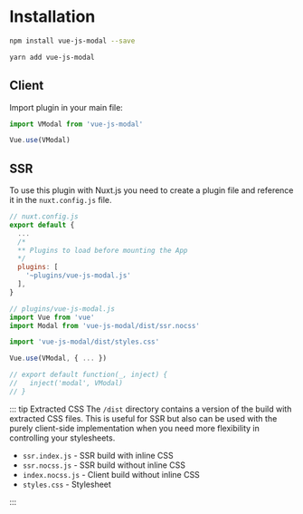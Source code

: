 # Installation

```bash
npm install vue-js-modal --save
```

```bash
yarn add vue-js-modal
```

## Client

Import plugin in your main file:

```js
import VModal from 'vue-js-modal'

Vue.use(VModal)
```

## SSR

To use this plugin with Nuxt.js you need to create a plugin file and reference it in the `nuxt.config.js` file.

```js
// nuxt.config.js
export default {
  ...
  /*
  ** Plugins to load before mounting the App
  */
  plugins: [
    '~plugins/vue-js-modal.js'
  ],
}
```

```js
// plugins/vue-js-modal.js
import Vue from 'vue'
import Modal from 'vue-js-modal/dist/ssr.nocss'

import 'vue-js-modal/dist/styles.css'

Vue.use(VModal, { ... })

// export default function(_, inject) {
//   inject('modal', VModal)
// }
```

::: tip Extracted CSS
The `/dist` directory contains a version of the build with extracted CSS files. This is useful for SSR but also can be used with the purely client-side implementation when you need more flexibility in controlling your stylesheets.

- `ssr.index.js` - SSR build with inline CSS
- `ssr.nocss.js` - SSR build without inline CSS
- `index.nocss.js` - Client build without inline CSS
- `styles.css` - Stylesheet

:::
